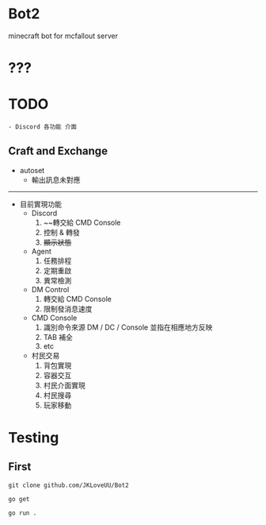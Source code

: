 # Bot2
minecraft bot for mcfallout server

# ???
# TODO
    - Discord 各功能 介面
    
## Craft and Exchange
* autoset 
    - 輸出訊息未對應

--- 
* 目前實現功能
    * Discord
        1. ~~轉交給 CMD Console
        2. 控制 & 轉發
        3. ~~顯示狀態~~
    * Agent
        1. 任務排程
        2. 定期重啟
        3. 異常檢測
    * DM Control
        1. 轉交給 CMD Console
        2. 限制發消息速度
    * CMD Console
        1. 識別命令來源 DM / DC / Console
        並指在相應地方反映
        2. TAB 補全
        3. etc
    * 村民交易
        1. 背包實現 
        2. 容器交互
        3. 村民介面實現
        4. 村民搜尋
        5. 玩家移動
# Testing

## First

`git clone github.com/JKLoveUU/Bot2`

`go get`

`go run .`

